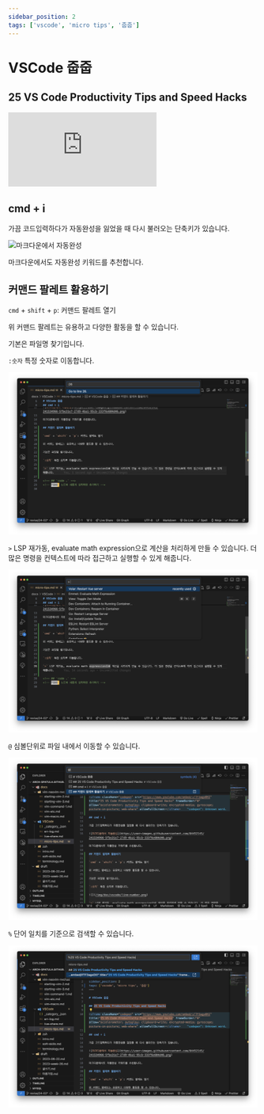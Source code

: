 ```yaml
---
sidebar_position: 2
tags: ['vscode', 'micro tips', '줍줍']
---
```


# VSCode 줍줍

## 25 VS Code Productivity Tips and Speed Hacks

<iframe className="codepen" src="https://www.youtube.com/embed/ifTF3ags0XI" title="25 VS Code Productivity Tips and Speed Hacks" frameBorder="0" allow="accelerometer; autoplay; clipboard-write; encrypted-media; gyroscope; picture-in-picture; web-share" allowFullScreen></iframe>

<!--

나중에 정리할 영상입니다. 지금은 귀찮습니다.

 -->

## cmd + i

가끔 코드입력하다가 자동완성을 잃었을 때 다시 불러오는 단축키가 있습니다.

![마크다운에서 자동완성](https://user-images.githubusercontent.com/84452145/241534966-5fbe31e7-27d9-4ba1-95cb-333f6e604d46.png)

마크다운에서도 자동완성 키워드를 추천합니다.

## 커맨드 팔레트 활용하기

`cmd` + `shift` + `p`: 커맨드 팔레트 열기

위 커맨드 팔레트는 유용하고 다양한 활동을 할 수 있습니다.

기본은 파일명 찾기입니다.

`:숫자` 특정 숫자로 이동합니다.

![](/img/doc/vscode/line-number.png)

`>` LSP 재가동, evaluate math expression으로 계산을 처리하게 만들 수 있습니다. 더 많은 명령을 컨텍스트에 따라 접근하고 실행할 수 있게 해줍니다.

![](/img/doc/vscode/cmd.png)

`@` 심볼단위로 파일 내에서 이동할 수 있습니다.

![](/img/doc/vscode/symbol.png)

`%` 단어 일치를 기준으로 검색할 수 있습니다.

![](/img/doc/vscode/grep.png)

<!-- ## `code .` -->
<!-- TODO: 노트북 새롭게 설치하면 추가하기 -->
